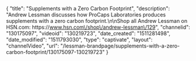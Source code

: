 {
    "title": "Supplements with a Zero Carbon Footprint",
    "description": "Andrew Lessman discusses how ProCaps Laboratories produces supplements with a zero carbon footprint.\n\nShop all Andrew Lessman on HSN.com: https:\/\/www.hsn.com\/shop\/andrew-lessman\/129",
    "channelid": "130175097",
    "videoid": "130219723",
    "date_created": "1511281498",
    "date_modified": "1511793030",
    "type": "captivate",
    "layout": "channelVideo",
    "url": "\/lessman-brandpage\/supplements-with-a-zero-carbon-footprint\/130175097-130219723"
}